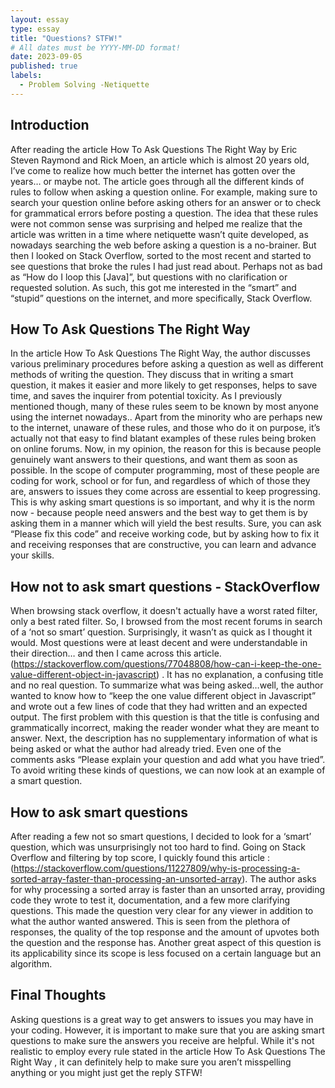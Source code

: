 ```yaml
---
layout: essay
type: essay
title: "Questions? STFW!"
# All dates must be YYYY-MM-DD format!
date: 2023-09-05
published: true
labels:
  - Problem Solving -Netiquette
---
```


## Introduction

After reading the article How To Ask Questions The Right Way by Eric Steven Raymond and Rick Moen, an article which is almost 20 years old, I’ve come to realize how much better the internet has gotten over the years… or maybe not. The article goes through all the different kinds of rules to follow when asking a question online. For example, making sure to search your question online before asking others for an answer or to check for grammatical errors before posting a question. The idea that these rules were not common sense was surprising and helped me realize that the article was written in a time where netiquette wasn’t quite developed, as nowadays searching the web before asking a question is a no-brainer. But then I looked on Stack Overflow, sorted to the most recent and started to see questions that broke the rules I had just read about. Perhaps not as bad as “How do I loop this [Java]”, but questions with no clarification or requested solution. As such, this got me interested in the “smart” and “stupid” questions on the internet, and more specifically, Stack Overflow.

## How To Ask Questions The Right Way 

In the article How To Ask Questions The Right Way, the author discusses various preliminary procedures before asking a question as well as different methods of writing the question. They discuss that in writing a smart question, it makes it easier and more likely to get responses, helps to save time, and saves the inquirer from potential toxicity. As I previously mentioned though, many of these rules seem to be known by most anyone using the internet nowadays.. Apart from the minority who are perhaps new to the internet, unaware of these rules, and those who do it on purpose, it’s actually not that easy to find blatant examples of these rules being broken on online forums. Now, in my opinion, the reason for this is because people genuinely want answers to their questions, and want them as soon as possible. In the scope of computer programming, most of these people are coding for work, school or for fun, and regardless of which of those they are, answers to issues they come across are essential to keep progressing. This is why asking smart questions is so important, and why it is the norm now - because people need answers and the best way to get them is by asking them in a manner which will yield the best results. Sure, you can ask “Please fix this code” and receive working code, but by asking how to fix it and receiving responses that are constructive, you can learn and advance your skills.
 
## How not to ask smart questions - StackOverflow

When browsing stack overflow, it doesn't actually have a worst rated filter, only a best rated filter. So, I browsed from the most recent forums in search of a ‘not so smart’ question. Surprisingly, it wasn’t as quick as I thought it would. Most questions were at least decent and were understandable in their direction… and then I came across this article. (https://stackoverflow.com/questions/77048808/how-can-i-keep-the-one-value-different-object-in-javascript) . It has no explanation, a confusing title and no real question. To summarize what was being asked…well, the author wanted to know how to “keep the one value different object in Javascript” and wrote out a few lines of code that they had written and an expected output. The first problem with this question is that the title is confusing and grammatically incorrect, making the reader wonder what they are meant to answer. Next, the description has no supplementary information of what is being asked or what the author had already tried. Even one of the comments asks “Please explain your question and add what you have tried”. To avoid writing these kinds of questions, we can now look at an example of a smart question.

## How to ask smart questions

After reading a few not so smart questions, I decided to look for a ‘smart’ question, which was unsurprisingly not too hard to find. Going on Stack Overflow and filtering by top score, I quickly found this article : (https://stackoverflow.com/questions/11227809/why-is-processing-a-sorted-array-faster-than-processing-an-unsorted-array). The author asks for why processing a sorted array is faster than an unsorted array, providing code they wrote to test it, documentation, and a few more clarifying questions. This made the question very clear for any viewer in addition to what the author wanted answered. This is seen from the plethora of responses, the quality of the top response and the amount of upvotes both the question and the response has. Another great aspect of this question is its applicability since its scope is less focused on a certain language but an algorithm.

## Final Thoughts
Asking questions is a great way to get answers to issues you may have in your coding. However, it is important to make sure that you are asking smart questions to make sure the answers you receive are helpful. While it's not realistic to employ every rule stated in the article 
How To Ask Questions The Right Way , it can definitely help to make sure you aren’t misspelling anything or you might just get the reply STFW!

